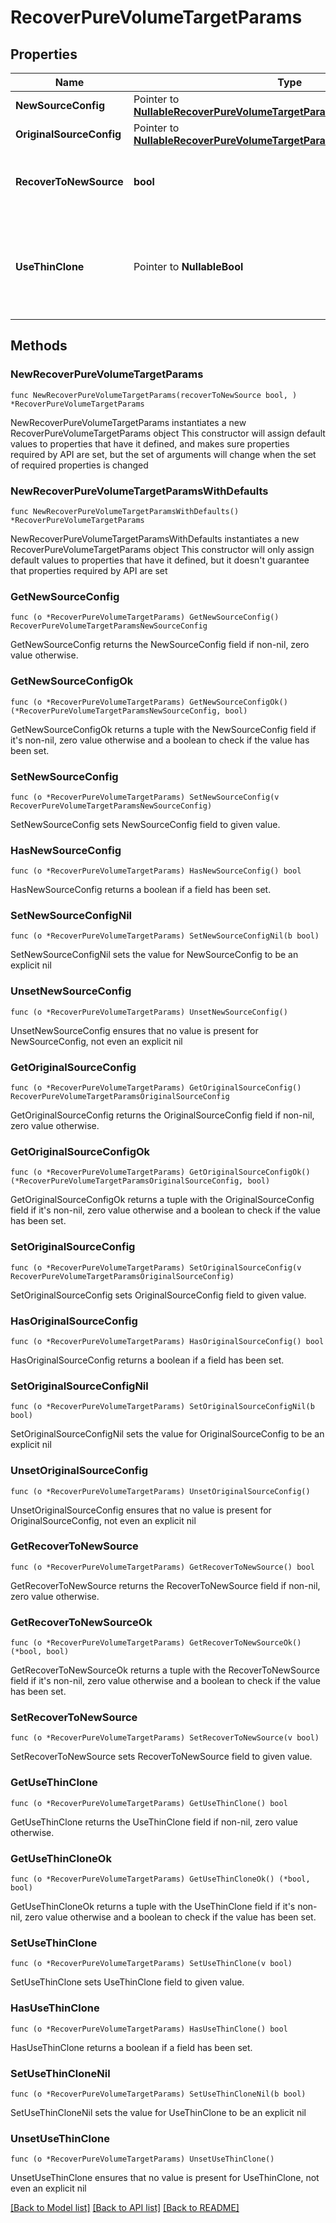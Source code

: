 # RecoverPureVolumeTargetParams

## Properties

Name | Type | Description | Notes
------------ | ------------- | ------------- | -------------
**NewSourceConfig** | Pointer to [**NullableRecoverPureVolumeTargetParamsNewSourceConfig**](RecoverPureVolumeTargetParamsNewSourceConfig.md) |  | [optional] 
**OriginalSourceConfig** | Pointer to [**NullableRecoverPureVolumeTargetParamsOriginalSourceConfig**](RecoverPureVolumeTargetParamsOriginalSourceConfig.md) |  | [optional] 
**RecoverToNewSource** | **bool** | Specifies whether to recover to a new source. | 
**UseThinClone** | Pointer to **NullableBool** | Specifies whether to use thin clone to restore storage array snapshots. | [optional] 

## Methods

### NewRecoverPureVolumeTargetParams

`func NewRecoverPureVolumeTargetParams(recoverToNewSource bool, ) *RecoverPureVolumeTargetParams`

NewRecoverPureVolumeTargetParams instantiates a new RecoverPureVolumeTargetParams object
This constructor will assign default values to properties that have it defined,
and makes sure properties required by API are set, but the set of arguments
will change when the set of required properties is changed

### NewRecoverPureVolumeTargetParamsWithDefaults

`func NewRecoverPureVolumeTargetParamsWithDefaults() *RecoverPureVolumeTargetParams`

NewRecoverPureVolumeTargetParamsWithDefaults instantiates a new RecoverPureVolumeTargetParams object
This constructor will only assign default values to properties that have it defined,
but it doesn't guarantee that properties required by API are set

### GetNewSourceConfig

`func (o *RecoverPureVolumeTargetParams) GetNewSourceConfig() RecoverPureVolumeTargetParamsNewSourceConfig`

GetNewSourceConfig returns the NewSourceConfig field if non-nil, zero value otherwise.

### GetNewSourceConfigOk

`func (o *RecoverPureVolumeTargetParams) GetNewSourceConfigOk() (*RecoverPureVolumeTargetParamsNewSourceConfig, bool)`

GetNewSourceConfigOk returns a tuple with the NewSourceConfig field if it's non-nil, zero value otherwise
and a boolean to check if the value has been set.

### SetNewSourceConfig

`func (o *RecoverPureVolumeTargetParams) SetNewSourceConfig(v RecoverPureVolumeTargetParamsNewSourceConfig)`

SetNewSourceConfig sets NewSourceConfig field to given value.

### HasNewSourceConfig

`func (o *RecoverPureVolumeTargetParams) HasNewSourceConfig() bool`

HasNewSourceConfig returns a boolean if a field has been set.

### SetNewSourceConfigNil

`func (o *RecoverPureVolumeTargetParams) SetNewSourceConfigNil(b bool)`

 SetNewSourceConfigNil sets the value for NewSourceConfig to be an explicit nil

### UnsetNewSourceConfig
`func (o *RecoverPureVolumeTargetParams) UnsetNewSourceConfig()`

UnsetNewSourceConfig ensures that no value is present for NewSourceConfig, not even an explicit nil
### GetOriginalSourceConfig

`func (o *RecoverPureVolumeTargetParams) GetOriginalSourceConfig() RecoverPureVolumeTargetParamsOriginalSourceConfig`

GetOriginalSourceConfig returns the OriginalSourceConfig field if non-nil, zero value otherwise.

### GetOriginalSourceConfigOk

`func (o *RecoverPureVolumeTargetParams) GetOriginalSourceConfigOk() (*RecoverPureVolumeTargetParamsOriginalSourceConfig, bool)`

GetOriginalSourceConfigOk returns a tuple with the OriginalSourceConfig field if it's non-nil, zero value otherwise
and a boolean to check if the value has been set.

### SetOriginalSourceConfig

`func (o *RecoverPureVolumeTargetParams) SetOriginalSourceConfig(v RecoverPureVolumeTargetParamsOriginalSourceConfig)`

SetOriginalSourceConfig sets OriginalSourceConfig field to given value.

### HasOriginalSourceConfig

`func (o *RecoverPureVolumeTargetParams) HasOriginalSourceConfig() bool`

HasOriginalSourceConfig returns a boolean if a field has been set.

### SetOriginalSourceConfigNil

`func (o *RecoverPureVolumeTargetParams) SetOriginalSourceConfigNil(b bool)`

 SetOriginalSourceConfigNil sets the value for OriginalSourceConfig to be an explicit nil

### UnsetOriginalSourceConfig
`func (o *RecoverPureVolumeTargetParams) UnsetOriginalSourceConfig()`

UnsetOriginalSourceConfig ensures that no value is present for OriginalSourceConfig, not even an explicit nil
### GetRecoverToNewSource

`func (o *RecoverPureVolumeTargetParams) GetRecoverToNewSource() bool`

GetRecoverToNewSource returns the RecoverToNewSource field if non-nil, zero value otherwise.

### GetRecoverToNewSourceOk

`func (o *RecoverPureVolumeTargetParams) GetRecoverToNewSourceOk() (*bool, bool)`

GetRecoverToNewSourceOk returns a tuple with the RecoverToNewSource field if it's non-nil, zero value otherwise
and a boolean to check if the value has been set.

### SetRecoverToNewSource

`func (o *RecoverPureVolumeTargetParams) SetRecoverToNewSource(v bool)`

SetRecoverToNewSource sets RecoverToNewSource field to given value.


### GetUseThinClone

`func (o *RecoverPureVolumeTargetParams) GetUseThinClone() bool`

GetUseThinClone returns the UseThinClone field if non-nil, zero value otherwise.

### GetUseThinCloneOk

`func (o *RecoverPureVolumeTargetParams) GetUseThinCloneOk() (*bool, bool)`

GetUseThinCloneOk returns a tuple with the UseThinClone field if it's non-nil, zero value otherwise
and a boolean to check if the value has been set.

### SetUseThinClone

`func (o *RecoverPureVolumeTargetParams) SetUseThinClone(v bool)`

SetUseThinClone sets UseThinClone field to given value.

### HasUseThinClone

`func (o *RecoverPureVolumeTargetParams) HasUseThinClone() bool`

HasUseThinClone returns a boolean if a field has been set.

### SetUseThinCloneNil

`func (o *RecoverPureVolumeTargetParams) SetUseThinCloneNil(b bool)`

 SetUseThinCloneNil sets the value for UseThinClone to be an explicit nil

### UnsetUseThinClone
`func (o *RecoverPureVolumeTargetParams) UnsetUseThinClone()`

UnsetUseThinClone ensures that no value is present for UseThinClone, not even an explicit nil

[[Back to Model list]](../README.md#documentation-for-models) [[Back to API list]](../README.md#documentation-for-api-endpoints) [[Back to README]](../README.md)


